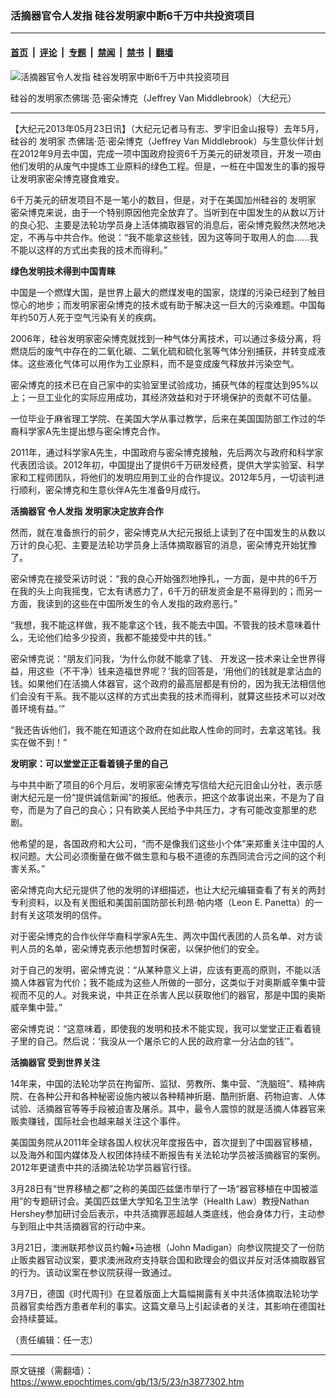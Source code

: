 ### 活摘器官令人发指 硅谷发明家中断6千万中共投资项目

---

#### [首页](../../../..?n3877302) &nbsp;|&nbsp; [评论](../../../../../epoch-comment?n3877302) &nbsp;|&nbsp; [专题](../../../../../epoch-special?n3877302) &nbsp;|&nbsp; [禁闻](../../../../../epoch-news?n3877302) &nbsp;|&nbsp; [禁书](../../../../../books?n3877302) &nbsp;|&nbsp; [翻墙](https://github.com/gfw-breaker/nogfw/blob/master/README.md?n3877302)


<div><img alt="活摘器官令人发指 硅谷发明家中断6千万中共投资项目" class="attachment-djy_600_400 size-djy_600_400 wp-post-image" src="https://i.epochtimes.com/assets/uploads/2013/05/1305222211461567-600x400.jpg"/>
<div class="caption">
 <p>
  硅谷的发明家杰佛瑞·范·密朵博克（Jeffrey Van Middlebrook）（大纪元）
 </p>
</div></div><hr/><div class="post_content" id="artbody" itemprop="articleBody">
 <!-- article content begin -->
 <p>
  【大纪元2013年05月23日讯】（大纪元记者马有志、罗宇旧金山报导）去年5月，硅谷的
  <ok href="https://www.epochtimes.com/gb/tag/%E5%8F%91%E6%98%8E%E5%AE%B6.html">
   发明家
  </ok>
  杰佛瑞‧范‧密朵博克（Jeffrey Van Middlebrook）与生意伙伴计划在2012年9月去中国，完成一项中国政府投资6千万美元的研发项目，开发一项由他们发明的从废气中提炼工业原料的绿色工程。但是，一桩在中国发生的事的报导让发明家密朵博克寝食难安。
 </p>
 <p>
  6千万美元的研发项目不是一笔小的数目，但是，对于在美国加州硅谷的
  <ok href="https://www.epochtimes.com/gb/tag/%E5%8F%91%E6%98%8E%E5%AE%B6.html">
   发明家
  </ok>
  密朵博克来说，由于一个特别原因他完全放弃了。当听到在中国发生的从数以万计的良心犯、主要是法轮功学员身上活体摘取器官的消息后，密朵博克毅然决然地决定，不再与中共合作。他说：“我不能拿这些钱，因为这等同于取用人的血……我不能以这样的方式出卖我的技术而得利。”
 </p>
 <p>
  <b>
   绿色发明技术得到中国青睐
  </b>
 </p>
 <p>
  中国是一个燃煤大国，是世界上最大的燃煤发电的国家，烧煤的污染已经到了触目惊心的地步；而发明家密朵博克的技术或有助于解决这一巨大的污染难题。中国每年约50万人死于空气污染有关的疾病。
 </p>
 <p>
  2006年，硅谷发明家密朵博克就找到一种气体分离技术，可以通过多级分离，将燃烧后的废气中存在的二氧化碳、二氧化硫和硫化氢等气体分别捕获，并转变成液体。这些液化气体可以用作为工业原料，而不是变成废气释放并污染空气。
 </p>
 <p>
  密朵博克的技术已在自己家中的实验室里试验成功，捕获气体的程度达到95%以上；一旦工业化的实际应用成功，其经济效益和对于环境保护的贡献不可估量。
 </p>
 <p>
  一位毕业于麻省理工学院、在美国大学从事过教学，后来在美国国防部工作过的华裔科学家A先生提出想与密朵博克合作。
 </p>
 <p>
  2011年，通过科学家A先生，中国政府与密朵博克接触，先后两次与政府和科学家代表团洽谈。2012年初，中国提出了提供6千万研发经费，提供大学实验室、科学家和工程师团队，将他们的发明应用到工业的合作提议。2012年5月，一切谈判进行顺利，密朵博克和生意伙伴A先生准备9月成行。
 </p>
 <p>
  <b>
   <ok href="https://www.epochtimes.com/gb/tag/%E6%B4%BB%E6%91%98%E5%99%A8%E5%AE%98.html">
    活摘器官
   </ok>
   令人发指 发明家决定放弃合作
  </b>
 </p>
 <p>
  然而，就在准备旅行的前夕，密朵博克从大纪元报纸上读到了在中国发生的从数以万计的良心犯、主要是法轮功学员身上活体摘取器官的消息，密朵博克开始犹豫了。
 </p>
 <p>
  密朵博克在接受采访时说：“我的良心开始强烈地挣扎，一方面，是中共的6千万在我的头上向我摇曳，它太有诱惑力了，6千万的研发资金是不易得到的；而另一方面，我读到的这些在中国所发生的令人发指的政府恶行。”
 </p>
 <p>
  “我想，我不能这样做，我不能拿这个钱，我不能去中国。不管我的技术意味着什么，无论他们给多少投资，我都不能接受中共的钱。”
 </p>
 <p>
  密朵博克说：“朋友们问我，‘为什么你就不能拿了钱、 开发这一技术来让全世界得益，用这些（不干净）钱来造福世界呢？’我的回答是，‘用他们的钱就是拿沾血的钱。如果他们在活摘人体器官，这个政府的最高层都是有份的，因为我无法相信他们会没有干系。我不能以这样的方式出卖我的技术而得利，就算这些技术可以对改善环境有益。’”
 </p>
 <p>
  “我还告诉他们，我不能在知道这个政府在如此取人性命的同时，去拿这笔钱。我实在做不到！”
 </p>
 <p>
  <b>
   发明家：可以堂堂正正看着镜子里的自己
  </b>
 </p>
 <p>
  与中共中断了项目的6个月后，发明家密朵博克写信给大纪元旧金山分社，表示感谢大纪元是一份“提供诚信新闻”的报纸。他表示，把这个故事说出来，不是为了自夸，而是为了自己的良心；只有欧美人民给予中共压力，才有可能改变那里的悲剧。
 </p>
 <p>
  他希望的是，各国政府和大公司，“而不是像我们这些小个体”来郑重关注中国的人权问题。大公司必须衡量在做不做生意和与极不道德的东西同流合污之间的这个利害关系。”
 </p>
 <p>
  密朵博克向大纪元提供了他的发明的详细描述，也让大纪元编辑查看了有关的两封专利资料，以及有关图纸和美国前国防部长利昂‧帕内塔（Leon E. Panetta）的一封有关这项发明的信件。
 </p>
 <p>
  对于密朵博克的合作伙伴华裔科学家A先生、两次中国代表团的人员名单、对方谈判人员的名单，密朵博克表示他想暂时保密，以保护他们的安全。
 </p>
 <p>
  对于自己的发明，密朵博克说：“从某种意义上讲，应该有更高的原则，不能以活摘人体器官为代价；我不能成为这些人所做的一部分，这类似于对奥斯威辛集中营视而不见的人。对我来说，中共正在杀害人民以获取他们的器官，那是中国的奥斯威辛集中营。”
 </p>
 <p>
  密朵博克说：“这意味着，即使我的发明和技术不能实现，我可以堂堂正正看着镜子里的自己。然后说：‘我没从一个屠杀它的人民的政府拿一分沾血的钱’”。
 </p>
 <p>
  <b>
   <ok href="https://www.epochtimes.com/gb/tag/%E6%B4%BB%E6%91%98%E5%99%A8%E5%AE%98.html">
    活摘器官
   </ok>
   受到世界关注
  </b>
 </p>
 <p>
  14年来，中国的法轮功学员在拘留所、监狱、劳教所、集中营、“洗脑班”、精神病院、在各种公开和各种秘密设施内被以各种精神折磨、酷刑折磨、药物迫害、人体试验、活摘器官等等手段被迫害及屠杀。其中，最令人震惊的就是活摘人体器官来贩卖赚钱，国际社会也越来越关注这个事件。
 </p>
 <p>
  美国国务院从2011年全球各国人权状况年度报告中，首次提到了中国器官移植，以及海外和国内媒体及人权团体持续不断报告有关法轮功学员被活摘器官的案例。2012年更谴责中共的活摘法轮功学员器官行径。
 </p>
 <p>
  3月28日有“世界移植之都”之称的美国匹兹堡市举行了一场“器官移植在中国被滥用”的专题研讨会。美国匹兹堡大学知名卫生法学（Health Law）教授Nathan Hershey参加研讨会后表示，中共活摘罪恶超越人类底线，他会身体力行，主动参与到阻止中共活摘器官的行动中来。
 </p>
 <p>
  3月21日，澳洲联邦参议员约翰•马迪根（John Madigan）向参议院提交了一份防止贩卖器官动议案，要求澳洲政府支持联合国和欧理会的倡议并反对活体摘取器官的行为。该动议案在参议院获得一致通过。
 </p>
 <p>
  3月7日，德国《时代周刊》在显着版面上大篇幅揭露有关中共活体摘取法轮功学员器官卖给西方患者牟利的事实。这篇文章马上引起读者的关注，其影响在德国社会持续蔓延。
 </p>
 <p>
  （责任编辑：任一志）
 </p>
 <!-- article content end -->
 <div id="below_article_ad">
 </div>
</div>


---

原文链接（需翻墙）：https://www.epochtimes.com/gb/13/5/23/n3877302.htm
